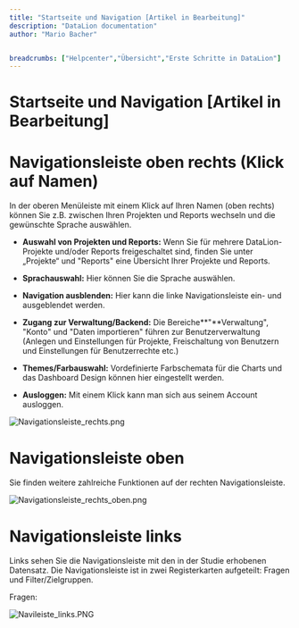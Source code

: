 ```yaml
---
title: "Startseite und Navigation [Artikel in Bearbeitung]"
description: "DataLion documentation"
author: "Mario Bacher"


breadcrumbs: ["Helpcenter","Übersicht","Erste Schritte in DataLion"]
---
```


# Startseite und Navigation [Artikel in Bearbeitung]

# **Navigationsleiste oben rechts (Klick auf Namen)**

In der oberen Menüleiste mit einem Klick auf Ihren Namen (oben rechts) können Sie z.B. zwischen Ihren Projekten und Reports wechseln und die gewünschte Sprache auswählen.

-   **Auswahl von Projekten und Reports:** Wenn Sie für mehrere DataLion-Projekte und/oder Reports freigeschaltet sind, finden Sie unter „Projekte“ und "Reports" eine Übersicht Ihrer Projekte und Reports.
    
-   **Sprachauswahl:** Hier können Sie die Sprache auswählen.
    
-   **Navigation ausblenden:** Hier kann die linke Navigationsleiste ein- und ausgeblendet werden.
    
-   **Zugang zur Verwaltung/Backend:** Die Bereiche**"**Verwaltung", "Konto" und "Daten importieren" führen zur Benutzerverwaltung (Anlegen und Einstellungen für Projekte, Freischaltung von Benutzern und Einstellungen für Benutzerrechte etc.)
    
-   **Themes/Farbauswahl:** Vordefinierte Farbschemata für die Charts und das Dashboard Design können hier eingestellt werden.
    
-   **Ausloggen:** Mit einem Klick kann man sich aus seinem Account ausloggen.
    

![Navigationsleiste_rechts.png](/img/81068057.png)

# **Navigationsleiste oben** 

Sie finden weitere zahlreiche Funktionen auf der rechten Navigationsleiste.

![Navigationsleiste_rechts_oben.png](/img/81068064.png)

# **Navigationsleiste links**

Links sehen Sie die Navigationsleiste mit den in der Studie erhobenen Datensatz. Die Navigationsleiste ist in zwei Registerkarten aufgeteilt: Fragen und Filter/Zielgruppen.

Fragen: 

![Navileiste_links.PNG](/img/81068070.png)
